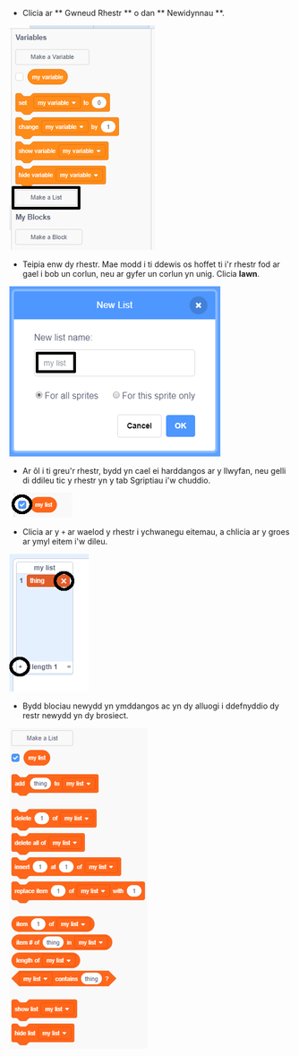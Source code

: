 + Clicia ar ** Gwneud Rhestr ** o dan ** Newidynnau **.

![Creu rhestr](images/make-a-list-annotated.png)

+ Teipia enw dy rhestr. Mae modd i ti ddewis os hoffet ti i'r rhestr fod ar gael i bob un corlun, neu ar gyfer un corlun yn unig. Clicia **Iawn**.

![Enw'r rhestr](images/list-name-annotated.png)

+ Ar ôl i ti greu'r rhestr, bydd yn cael ei harddangos ar y llwyfan, neu gelli di ddileu tic y rhestr yn y tab Sgriptiau i'w chuddio.

![Dangos/cuddio'r rhestr](images/list-show-hide-annotated.png)

+ Clicia ar y `+` ar waelod y rhestr i ychwanegu eitemau, a chlicia ar y groes ar ymyl eitem i'w dileu.

![Dangos/cuddio'r rhestr](images/list-add-delete-annotated.png)

+ Bydd blociau newydd yn ymddangos ac yn dy alluogi i ddefnyddio dy restr newydd yn dy brosiect.

![Blociau'r rhestr](images/list-blocks.png)